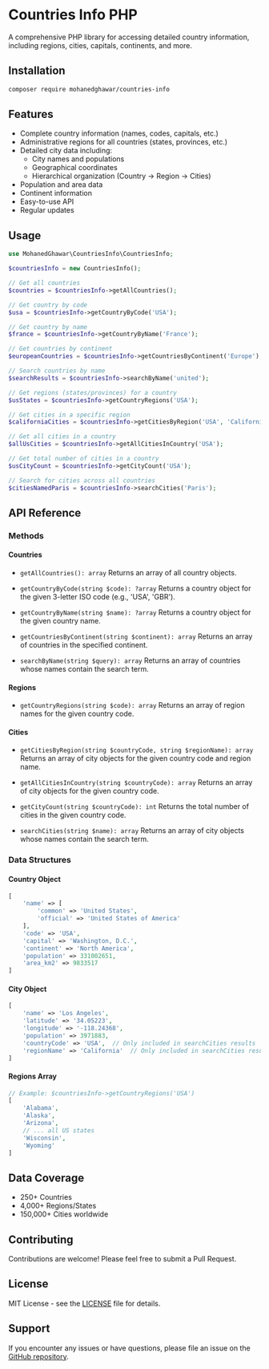 # Countries Info PHP

A comprehensive PHP library for accessing detailed country information, including regions, cities, capitals, continents, and more.

## Installation

```bash
composer require mohanedghawar/countries-info
```

## Features

- Complete country information (names, codes, capitals, etc.)
- Administrative regions for all countries (states, provinces, etc.)
- Detailed city data including:
  - City names and populations
  - Geographical coordinates
  - Hierarchical organization (Country -> Region -> Cities)
- Population and area data
- Continent information
- Easy-to-use API
- Regular updates

## Usage

```php
use MohanedGhawar\CountriesInfo\CountriesInfo;

$countriesInfo = new CountriesInfo();

// Get all countries
$countries = $countriesInfo->getAllCountries();

// Get country by code
$usa = $countriesInfo->getCountryByCode('USA');

// Get country by name
$france = $countriesInfo->getCountryByName('France');

// Get countries by continent
$europeanCountries = $countriesInfo->getCountriesByContinent('Europe');

// Search countries by name
$searchResults = $countriesInfo->searchByName('united');

// Get regions (states/provinces) for a country
$usStates = $countriesInfo->getCountryRegions('USA');

// Get cities in a specific region
$californiaCities = $countriesInfo->getCitiesByRegion('USA', 'California');

// Get all cities in a country
$allUsCities = $countriesInfo->getAllCitiesInCountry('USA');

// Get total number of cities in a country
$usCityCount = $countriesInfo->getCityCount('USA');

// Search for cities across all countries
$citiesNamedParis = $countriesInfo->searchCities('Paris');
```

## API Reference

### Methods

#### Countries
- `getAllCountries(): array`
Returns an array of all country objects.

- `getCountryByCode(string $code): ?array`
Returns a country object for the given 3-letter ISO code (e.g., 'USA', 'GBR').

- `getCountryByName(string $name): ?array`
Returns a country object for the given country name.

- `getCountriesByContinent(string $continent): array`
Returns an array of countries in the specified continent.

- `searchByName(string $query): array`
Returns an array of countries whose names contain the search term.

#### Regions
- `getCountryRegions(string $code): array`
Returns an array of region names for the given country code.

#### Cities
- `getCitiesByRegion(string $countryCode, string $regionName): array`
Returns an array of city objects for the given country code and region name.

- `getAllCitiesInCountry(string $countryCode): array`
Returns an array of city objects for the given country code.

- `getCityCount(string $countryCode): int`
Returns the total number of cities in the given country code.

- `searchCities(string $name): array`
Returns an array of city objects whose names contain the search term.

### Data Structures

#### Country Object
```php
[
    'name' => [
        'common' => 'United States',
        'official' => 'United States of America'
    ],
    'code' => 'USA',
    'capital' => 'Washington, D.C.',
    'continent' => 'North America',
    'population' => 331002651,
    'area_km2' => 9833517
]
```

#### City Object
```php
[
    'name' => 'Los Angeles',
    'latitude' => '34.05223',
    'longitude' => '-118.24368',
    'population' => 3971883,
    'countryCode' => 'USA',  // Only included in searchCities results
    'regionName' => 'California'  // Only included in searchCities results
]
```

#### Regions Array
```php
// Example: $countriesInfo->getCountryRegions('USA')
[
    'Alabama',
    'Alaska',
    'Arizona',
    // ... all US states
    'Wisconsin',
    'Wyoming'
]
```

## Data Coverage

- 250+ Countries
- 4,000+ Regions/States
- 150,000+ Cities worldwide

## Contributing

Contributions are welcome! Please feel free to submit a Pull Request.

## License

MIT License - see the [LICENSE](LICENSE) file for details.

## Support

If you encounter any issues or have questions, please file an issue on the [GitHub repository](https://github.com/MohanedGhawar2019/countries-info-php/issues).

